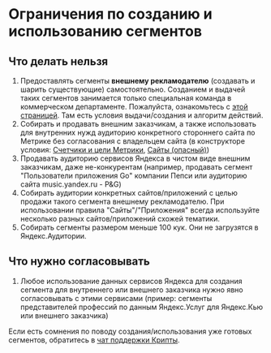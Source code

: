 Ограничения по созданию и использованию сегментов
=====================

## Что делать нельзя
1) Предоставлять сегменты **внешнему рекламодателю** (создавать и шарить существующие) самостоятельно. Созданием и выдачей таких сегментов занимается только специальная команда в коммерческом департаменте. Пожалуйста, ознакомьтесь с [этой страницей](https://wiki.yandex-team.ru/users/mohamad-mari/test). Там есть условия выдачи/создания и алгоритм действий.
1) Собирать и продавать внешним заказчикам, а также использовать для внутренних нужд аудиторию конкретного стороннего сайта по Метрике без согласования с владельцем сайта (в конструкторе условия: [Счетчики и цели Метрики](https://a.yandex-team.ru/arc_vcs/crypta/docs/lab/constructor/conditions/metrika-counters-and-goals.md), [Сайты (опасный)](https://a.yandex-team.ru/arc_vcs/crypta/docs/lab/constructor/conditions/sites-unsafe.md))
1) Продавать аудиторию сервисов Яндекса в чистом виде внешним заказчикам, даже не-конкурентам (например, продавать сегмент "Пользователи приложения Go" компании Пепси или аудиторию сайта music.yandex.ru - P&G)
1) Собирать аудитории конкретных сайтов/приложений с целью продажи такого сегмента внешнему рекламодателю. При использовании правила "Сайты"/"Приложения" всегда используйте несколько разных сайтов/приложений схожей тематики.
1) Собирать сегменты размером меньше 100 кук. Они не загрузятся в Яндекс.Аудитории.

## Что нужно согласовывать
1) Любое использование данных сервисов Яндекса для создания сегмента для внутреннего или внешнего заказчика нужно явно согласовывать с этими сервисами (пример: сегменты представителей профессий по данным Яндекс.Услуг для Яндекс.Кью или внешнего заказчика)

Если есть сомнения по поводу создания/использования уже готовых сегментов, обратитесь в [чат поддержки Крипты](https://t.me/joinchat/GY4mgwUKuOKjNF4b).
